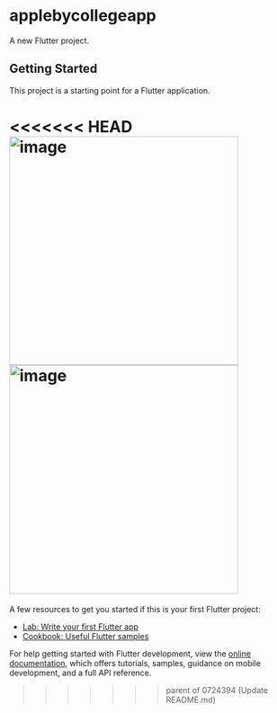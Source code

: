 # applebycollegeapp

A new Flutter project.

## Getting Started

This project is a starting point for a Flutter application.

<<<<<<< HEAD
<img width="407" alt="image" src="https://github.com/arrana16/applebycollegeapp/assets/69128309/8f2d6830-0a10-4e1f-96d0-e868c3b6941d">
<img width="407" alt="image" src="https://github.com/arrana16/applebycollegeapp/assets/69128309/ed424511-6fb1-467f-b14b-e536f0689c5f">
=======
A few resources to get you started if this is your first Flutter project:

- [Lab: Write your first Flutter app](https://docs.flutter.dev/get-started/codelab)
- [Cookbook: Useful Flutter samples](https://docs.flutter.dev/cookbook)

For help getting started with Flutter development, view the
[online documentation](https://docs.flutter.dev/), which offers tutorials,
samples, guidance on mobile development, and a full API reference.
>>>>>>> parent of 0724394 (Update README.md)
